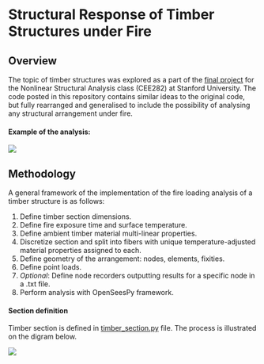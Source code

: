 # Structural Response of Timber Structures under Fire

## Overview

The topic of timber structures was explored as a part of the [final project](//github.com/davydtamrazov/timber-response-under-fire/blob/main/aux/CEE282_FinalProject.pdf) for the Nonlinear Structural Analysis class (CEE282) at Stanford University. The code posted in this repository contains similar ideas to the original code, but fully rearranged and generalised to include the possibility of analysing any structural arrangement under fire.


#### Example of the analysis:

![](https://github.com/davydtamrazov/timber-response-under-fire/blob/main/aux/frame_example.gif)


## Methodology
A general framework of the implementation of the fire loading analysis of a timber structure is as follows:

1. Define timber section dimensions.
2. Define fire exposure time and surface temperature.
3. Define ambient timber material multi-linear properties.
4. Discretize section and split into fibers with unique temperature-adjusted material properties assigned to each.
5. Define geometry of the arrangement: nodes, elements, fixities.
6. Define point loads.
7. *Optional*: Define node recorders outputting results for a specific node in a .txt file.
8. Perform analysis with OpenSeesPy framework.

#### Section definition

Timber section is defined in [timber_section.py](https://github.com/davydtamrazov/timber-response-under-fire/blob/main/src/timber_section.py) file. The process is illustrated on the digram below.

![](https://github.com/davydtamrazov/timber-response-under-fire/blob/main/aux/section_splitting_process.png)
